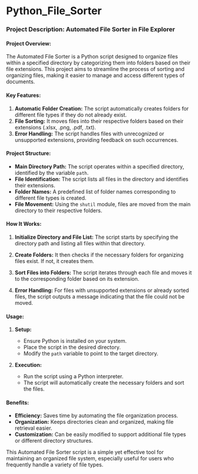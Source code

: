 # Python_File_Sorter
### Project Description: Automated File Sorter in File Explorer

#### Project Overview:
The Automated File Sorter is a Python script designed to organize files within a specified directory by categorizing them into folders based on their file extensions. This project aims to streamline the process of sorting and organizing files, making it easier to manage and access different types of documents.

#### Key Features:
1. **Automatic Folder Creation:** The script automatically creates folders for different file types if they do not already exist.
2. **File Sorting:** It moves files into their respective folders based on their extensions (.xlsx, .png, .pdf, .txt).
3. **Error Handling:** The script handles files with unrecognized or unsupported extensions, providing feedback on such occurrences.

#### Project Structure:
- **Main Directory Path:** The script operates within a specified directory, identified by the variable `path`.
- **File Identification:** The script lists all files in the directory and identifies their extensions.
- **Folder Names:** A predefined list of folder names corresponding to different file types is created.
- **File Movement:** Using the `shutil` module, files are moved from the main directory to their respective folders.

#### How It Works:
1. **Initialize Directory and File List:**
   The script starts by specifying the directory path and listing all files within that directory.

2. **Create Folders:**
   It then checks if the necessary folders for organizing files exist. If not, it creates them.

3. **Sort Files into Folders:**
   The script iterates through each file and moves it to the corresponding folder based on its extension.

4. **Error Handling:**
   For files with unsupported extensions or already sorted files, the script outputs a message indicating that the file could not be moved.

#### Usage:
1. **Setup:**
   - Ensure Python is installed on your system.
   - Place the script in the desired directory.
   - Modify the `path` variable to point to the target directory.

2. **Execution:**
   - Run the script using a Python interpreter.
   - The script will automatically create the necessary folders and sort the files.

#### Benefits:
- **Efficiency:** Saves time by automating the file organization process.
- **Organization:** Keeps directories clean and organized, making file retrieval easier.
- **Customization:** Can be easily modified to support additional file types or different directory structures.

This Automated File Sorter script is a simple yet effective tool for maintaining an organized file system, especially useful for users who frequently handle a variety of file types.
